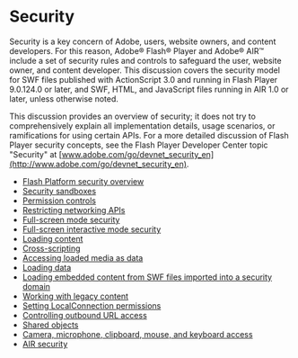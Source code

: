 # Security

Security is a key concern of Adobe, users, website owners, and content
developers. For this reason, Adobe® Flash® Player and Adobe® AIR™ include a set
of security rules and controls to safeguard the user, website owner, and content
developer. This discussion covers the security model for SWF files published
with ActionScript 3.0 and running in Flash Player 9.0.124.0 or later, and SWF,
HTML, and JavaScript files running in AIR 1.0 or later, unless otherwise noted.

This discussion provides an overview of security; it does not try to
comprehensively explain all implementation details, usage scenarios, or
ramifications for using certain APIs. For a more detailed discussion of Flash
Player security concepts, see the Flash Player Developer Center topic "Security"
at
[www.adobe.com/go/devnet_security_en](http://www.adobe.com/go/devnet_security_en).

- [Flash Platform security overview](WS5b3ccc516d4fbf351e63e3d118a9b90204-7c5a.html)
- [Security sandboxes](WS5b3ccc516d4fbf351e63e3d118a9b90204-7e3f.html)
- [Permission controls](WS5b3ccc516d4fbf351e63e3d118a9b90204-7c85.html)
- [Restricting networking APIs](WS1EFE2EDA-026D-4d14-864E-79DFD56F87C6.html)
- [Full-screen mode security](WS5b3ccc516d4fbf351e63e3d118a9b90204-7c5d.html)
- [Full-screen interactive mode security](WS58a13becbbb904c7-28cf6d32136e60de784-8000.html)
- [Loading content](WS5b3ccc516d4fbf351e63e3d118a9b90204-7c83.html)
- [Cross-scripting](WS5b3ccc516d4fbf351e63e3d118a9b90204-7c98.html)
- [Accessing loaded media as data](WS5b3ccc516d4fbf351e63e3d118a9b90204-7d1b.html)
- [Loading data](WS5b3ccc516d4fbf351e63e3d118a9b90204-7c60.html)
- [Loading embedded content from SWF files imported into a security domain](WS5b3ccc516d4fbf351e63e3d118a9b90204-7c64.html)
- [Working with legacy content](WS5b3ccc516d4fbf351e63e3d118a9b90204-7c81.html)
- [Setting LocalConnection permissions](WS5b3ccc516d4fbf351e63e3d118a9b90204-7c76.html)
- [Controlling outbound URL access](WS5b3ccc516d4fbf351e63e3d118a9b90204-7c9b.html)
- [Shared objects](WS5b3ccc516d4fbf351e63e3d118a9b90204-7c9a.html)
- [Camera, microphone, clipboard, mouse, and keyboard access](WS5b3ccc516d4fbf351e63e3d118a9b90204-7c99.html)
- [AIR security](WS5b3ccc516d4fbf351e63e3d118666ade46-7fa3.html)
